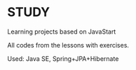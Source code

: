# STUDY
Learning projects based on JavaStart

All codes from the lessons with exercises.

Used: Java SE, Spring+JPA+Hibernate
